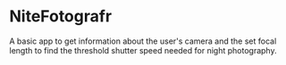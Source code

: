 # NiteFotografr

A basic app to get information about the user's camera and the set focal length to find the threshold shutter speed needed for night photography.

